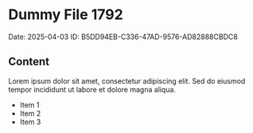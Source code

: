 # Dummy File 1792

Date: 2025-04-03
ID: B5DD94EB-C336-47AD-9576-AD82888CBDC8

## Content

Lorem ipsum dolor sit amet, consectetur adipiscing elit.
Sed do eiusmod tempor incididunt ut labore et dolore magna aliqua.

* Item 1
* Item 2
* Item 3

